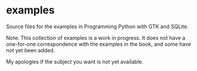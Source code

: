 # examples
Source files for the examples in Programming Python with GTK and SQLite.

Note:
This collection of examples is a work in progress. It does not have a one-for-one correspondence with the examples in
the book, and some have not yet been added.

My apologies if the subject you want is not yet available.
